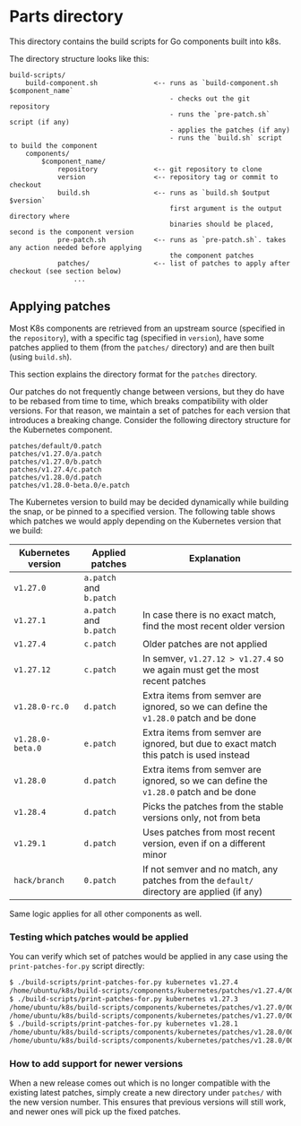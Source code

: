 # Parts directory

This directory contains the build scripts for Go components built into k8s.

The directory structure looks like this:

```
build-scripts/
    build-component.sh              <-- runs as `build-component.sh $component_name`
                                        - checks out the git repository
                                        - runs the `pre-patch.sh` script (if any)
                                        - applies the patches (if any)
                                        - runs the `build.sh` script to build the component
    components/
        $component_name/
            repository              <-- git repository to clone
            version                 <-- repository tag or commit to checkout
            build.sh                <-- runs as `build.sh $output $version`
                                        first argument is the output directory where
                                        binaries should be placed, second is the component version
            pre-patch.sh            <-- runs as `pre-patch.sh`. takes any action needed before applying
                                        the component patches
            patches/                <-- list of patches to apply after checkout (see section below)
                ...
```

## Applying patches

Most K8s components are retrieved from an upstream source (specified in the `repository`), with a specific tag (specified in `version`), have some patches applied to them (from the `patches/` directory) and are then built (using `build.sh`).

This section explains the directory format for the `patches` directory.

Our patches do not frequently change between versions, but they do have to be rebased from time to time, which breaks compatibility with older versions. For that reason, we maintain a set of patches for each version that introduces a breaking change. Consider the following directory structure for the Kubernetes component.

```
patches/default/0.patch
patches/v1.27.0/a.patch
patches/v1.27.0/b.patch
patches/v1.27.4/c.patch
patches/v1.28.0/d.patch
patches/v1.28.0-beta.0/e.patch
```

The Kubernetes version to build may be decided dynamically while building the snap, or be pinned to a specified version. The following table shows which patches we would apply depending on the Kubernetes version that we build:

| Kubernetes version | Applied patches         | Explanation                                                                                |
| ------------------ | ----------------------- | ------------------------------------------------------------------------------------------ |
| `v1.27.0`          | `a.patch` and `b.patch` |                                                                                            |
| `v1.27.1`          | `a.patch` and `b.patch` | In case there is no exact match, find the most recent older version                        |
| `v1.27.4`          | `c.patch`               | Older patches are not applied                                                              |
| `v1.27.12`         | `c.patch`               | In semver, `v1.27.12 > v1.27.4` so we again must get the most recent patches               |
| `v1.28.0-rc.0`     | `d.patch`               | Extra items from semver are ignored, so we can define the `v1.28.0` patch and be done      |
| `v1.28.0-beta.0`   | `e.patch`               | Extra items from semver are ignored, but due to exact match this patch is used instead     |
| `v1.28.0`          | `d.patch`               | Extra items from semver are ignored, so we can define the `v1.28.0` patch and be done      |
| `v1.28.4`          | `d.patch`               | Picks the patches from the stable versions only, not from beta                             |
| `v1.29.1`          | `d.patch`               | Uses patches from most recent version, even if on a different minor                        |
| `hack/branch`      | `0.patch`               | If not semver and no match, any patches from the `default/` directory are applied (if any) |

Same logic applies for all other components as well.

### Testing which patches would be applied

You can verify which set of patches would be applied in any case using the `print-patches-for.py` script directly:

```bash
$ ./build-scripts/print-patches-for.py kubernetes v1.27.4
/home/ubuntu/k8s/build-scripts/components/kubernetes/patches/v1.27.4/0000-Kubelite-integration.patch
$ ./build-scripts/print-patches-for.py kubernetes v1.27.3
/home/ubuntu/k8s/build-scripts/components/kubernetes/patches/v1.27.0/0000-Kubelite-integration.patch
/home/ubuntu/k8s/build-scripts/components/kubernetes/patches/v1.27.0/0001-Unix-socket-skip-validation-in-component-status.patch
$ ./build-scripts/print-patches-for.py kubernetes v1.28.1
/home/ubuntu/k8s/build-scripts/components/kubernetes/patches/v1.28.0/0001-Set-log-reapply-handling-to-ignore-unchanged.patch
/home/ubuntu/k8s/build-scripts/components/kubernetes/patches/v1.28.0/0000-Kubelite-integration.patch
```

### How to add support for newer versions

When a new release comes out which is no longer compatible with the existing latest patches, simply create a new directory under `patches/` with the new version number. This ensures that previous versions will still work, and newer ones will pick up the fixed patches.
